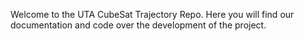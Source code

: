 Welcome to the UTA CubeSat Trajectory Repo. Here you will find our documentation and code over the development of the project. 
